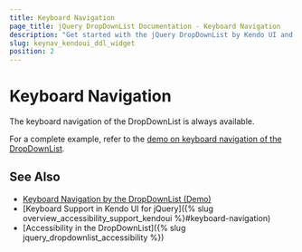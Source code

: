 ```yaml
---
title: Keyboard Navigation
page_title: jQuery DropDownList Documentation - Keyboard Navigation
description: "Get started with the jQuery DropDownList by Kendo UI and learn about the accessibility support it provides through its keyboard navigation functionality."
slug: keynav_kendoui_ddl_widget
position: 2
---
```


# Keyboard Navigation

The keyboard navigation of the DropDownList is always available.

For a complete example, refer to the [demo on keyboard navigation of the DropDownList](https://demos.telerik.com/kendo-ui/dropdownlist/keyboard-navigation).

## See Also

* [Keyboard Navigation by the DropDownList (Demo)](https://demos.telerik.com/kendo-ui/dropdownlist/keyboard-navigation)
* [Keyboard Support in Kendo UI for jQuery]({% slug overview_accessibility_support_kendoui %}#keyboard-navigation)
* [Accessibility in the DropDownList]({% slug jquery_dropdownlist_accessibility %})

